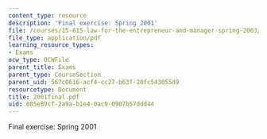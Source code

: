 ```yaml
---
content_type: resource
description: 'Final exercise: Spring 2001'
file: /courses/15-615-law-for-the-entrepreneur-and-manager-spring-2003/085e89cf2a9ab1e40ac90907b57ddd44_2001final.pdf
file_type: application/pdf
learning_resource_types:
- Exams
ocw_type: OCWFile
parent_title: Exams
parent_type: CourseSection
parent_uid: 567c0616-acf4-cc27-b63f-20fc543055d9
resourcetype: Document
title: 2001final.pdf
uid: 085e89cf-2a9a-b1e4-0ac9-0907b57ddd44
---
```

Final exercise: Spring 2001

